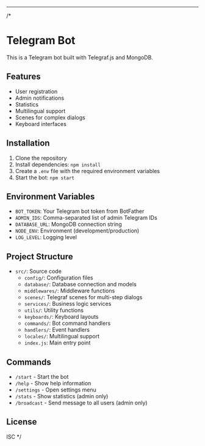 <!--  Claudeni taklif qilgan deyarli katta loyihalar uchun ishlatsa bo'ladigan loyiha strukturasi-->

---

/\*

# Telegram Bot

This is a Telegram bot built with Telegraf.js and MongoDB.

## Features

- User registration
- Admin notifications
- Statistics
- Multilingual support
- Scenes for complex dialogs
- Keyboard interfaces

## Installation

1. Clone the repository
2. Install dependencies: `npm install`
3. Create a `.env` file with the required environment variables
4. Start the bot: `npm start`

## Environment Variables

- `BOT_TOKEN`: Your Telegram bot token from BotFather
- `ADMIN_IDS`: Comma-separated list of admin Telegram IDs
- `DATABASE_URL`: MongoDB connection string
- `NODE_ENV`: Environment (development/production)
- `LOG_LEVEL`: Logging level

## Project Structure

- `src/`: Source code
  - `config/`: Configuration files
  - `database/`: Database connection and models
  - `middlewares/`: Middleware functions
  - `scenes/`: Telegraf scenes for multi-step dialogs
  - `services/`: Business logic services
  - `utils/`: Utility functions
  - `keyboards/`: Keyboard layouts
  - `commands/`: Bot command handlers
  - `handlers/`: Event handlers
  - `locales/`: Multilingual support
  - `index.js`: Main entry point

## Commands

- `/start` - Start the bot
- `/help` - Show help information
- `/settings` - Open settings menu
- `/stats` - Show statistics (admin only)
- `/broadcast` - Send message to all users (admin only)

## License

ISC
\*/
